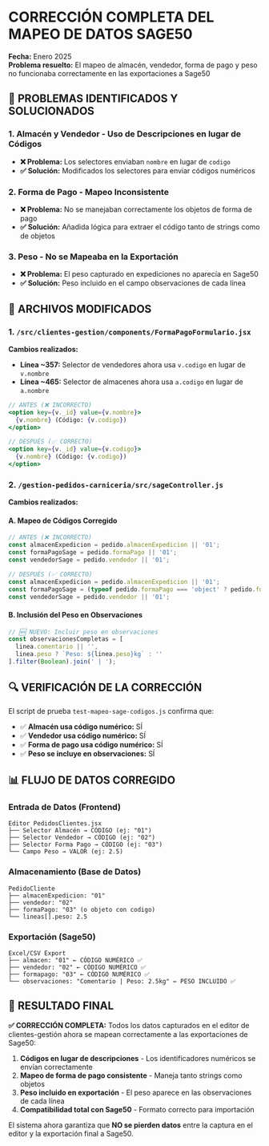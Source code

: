 # CORRECCIÓN COMPLETA DEL MAPEO DE DATOS SAGE50

**Fecha:** Enero 2025  
**Problema resuelto:** El mapeo de almacén, vendedor, forma de pago y peso no funcionaba correctamente en las exportaciones a Sage50

## 🎯 PROBLEMAS IDENTIFICADOS Y SOLUCIONADOS

### 1. **Almacén y Vendedor - Uso de Descripciones en lugar de Códigos**
- **❌ Problema:** Los selectores enviaban `nombre` en lugar de `codigo`
- **✅ Solución:** Modificados los selectores para enviar códigos numéricos

### 2. **Forma de Pago - Mapeo Inconsistente**
- **❌ Problema:** No se manejaban correctamente los objetos de forma de pago
- **✅ Solución:** Añadida lógica para extraer el código tanto de strings como de objetos

### 3. **Peso - No se Mapeaba en la Exportación**
- **❌ Problema:** El peso capturado en expediciones no aparecía en Sage50
- **✅ Solución:** Peso incluido en el campo observaciones de cada línea

## 📁 ARCHIVOS MODIFICADOS

### 1. `/src/clientes-gestion/components/FormaPagoFormulario.jsx`

**Cambios realizados:**
- **Línea ~357:** Selector de vendedores ahora usa `v.codigo` en lugar de `v.nombre`
- **Línea ~465:** Selector de almacenes ahora usa `a.codigo` en lugar de `a.nombre`

```jsx
// ANTES (❌ INCORRECTO)
<option key={v._id} value={v.nombre}>
  {v.nombre} (Código: {v.codigo})
</option>

// DESPUÉS (✅ CORRECTO)
<option key={v._id} value={v.codigo}>
  {v.nombre} (Código: {v.codigo})
</option>
```

### 2. `/gestion-pedidos-carniceria/src/sageController.js`

**Cambios realizados:**

#### A. Mapeo de Códigos Corregido
```javascript
// ANTES (❌ INCORRECTO)
const almacenExpedicion = pedido.almacenExpedicion || '01';
const formaPagoSage = pedido.formaPago || '01';
const vendedorSage = pedido.vendedor || '01';

// DESPUÉS (✅ CORRECTO)
const almacenExpedicion = pedido.almacenExpedicion || '01';
const formaPagoSage = (typeof pedido.formaPago === 'object' ? pedido.formaPago.codigo : pedido.formaPago) || '01';
const vendedorSage = pedido.vendedor || '01';
```

#### B. Inclusión del Peso en Observaciones
```javascript
// 🆕 NUEVO: Incluir peso en observaciones
const observacionesCompletas = [
  linea.comentario || '',
  linea.peso ? `Peso: ${linea.peso}kg` : ''
].filter(Boolean).join(' | ');
```

## 🔍 VERIFICACIÓN DE LA CORRECCIÓN

El script de prueba `test-mapeo-sage-codigos.js` confirma que:

- ✅ **Almacén usa código numérico:** SÍ
- ✅ **Vendedor usa código numérico:** SÍ  
- ✅ **Forma de pago usa código numérico:** SÍ
- ✅ **Peso se incluye en observaciones:** SÍ

## 📊 FLUJO DE DATOS CORREGIDO

### Entrada de Datos (Frontend)
```
Editor PedidosClientes.jsx
├── Selector Almacén → CÓDIGO (ej: "01")
├── Selector Vendedor → CÓDIGO (ej: "02") 
├── Selector Forma Pago → CÓDIGO (ej: "03")
└── Campo Peso → VALOR (ej: 2.5)
```

### Almacenamiento (Base de Datos)
```
PedidoCliente
├── almacenExpedicion: "01"
├── vendedor: "02"
├── formaPago: "03" (o objeto con codigo)
└── lineas[].peso: 2.5
```

### Exportación (Sage50)
```
Excel/CSV Export
├── almacen: "01" ← CÓDIGO NUMÉRICO ✅
├── vendedor: "02" ← CÓDIGO NUMÉRICO ✅
├── formapago: "03" ← CÓDIGO NUMÉRICO ✅
└── observaciones: "Comentario | Peso: 2.5kg" ← PESO INCLUIDO ✅
```

## 🚀 RESULTADO FINAL

**✅ CORRECCIÓN COMPLETA:** Todos los datos capturados en el editor de clientes-gestión ahora se mapean correctamente a las exportaciones de Sage50:

1. **Códigos en lugar de descripciones** - Los identificadores numéricos se envían correctamente
2. **Mapeo de forma de pago consistente** - Maneja tanto strings como objetos
3. **Peso incluido en exportación** - El peso aparece en las observaciones de cada línea
4. **Compatibilidad total con Sage50** - Formato correcto para importación

El sistema ahora garantiza que **NO se pierden datos** entre la captura en el editor y la exportación final a Sage50.
